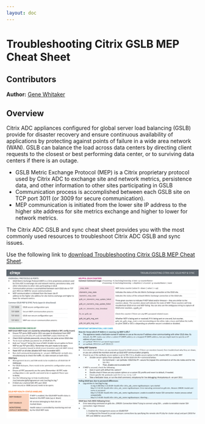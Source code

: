 ```yaml
---
layout: doc
---
```

# Troubleshooting Citrix GSLB MEP Cheat Sheet

## Contributors

**Author:** [Gene Whitaker](mailto:gene.whitaker@citrix.com)

## Overview

Citrix ADC appliances configured for global server load balancing (GSLB) provide for disaster recovery and ensure continuous availability of applications by protecting against points of failure in a wide area network (WAN). GSLB can balance the load across data centers by directing client requests to the closest or best performing data center, or to surviving data centers if there is an outage.

*  GSLB Metric Exchange Protocol (MEP) is a Citrix proprietary protocol used by Citrix ADC to exchange site and network metrics, persistence data, and other information to other sites participating in GSLB
*  Communication process is accomplished between each GSLB site on TCP port 3011 (or 3009 for secure communication).
*  MEP communication is initiated from the lower site IP address to the higher site address for site metrics exchange and higher to lower for network metrics.

The Citrix ADC GSLB and sync cheat sheet provides you with the most commonly used resources to troubleshoot Citrix ADC GSLB and sync issues.

Use the following link to [download Troubleshooting Citrix GSLB MEP Cheat Sheet](/en-us/tech-zone/learn/downloads/diagrams-posters_cheat-sheet-adc-troubleshooting-gslb.pdf).

[![Cheat Sheet](/en-us/tech-zone/learn/media/diagrams-posters_cheat-sheet-adc-troubleshooting-gslb_1.png)](/en-us/tech-zone/learn/downloads/diagrams-posters_cheat-sheet-adc-troubleshooting-gslb.pdf)
